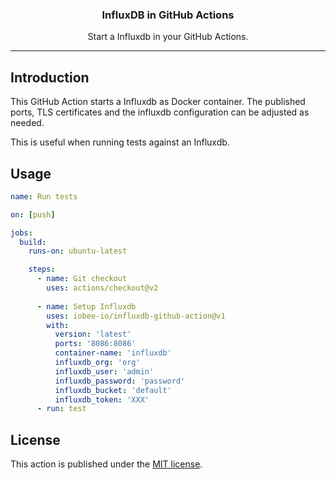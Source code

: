 <div align="center">
  <p>
    <h3>InfluxDB in GitHub Actions</h3>
  </p>
  <p>Start a Influxdb in your GitHub Actions.</p>
</div>

---

## Introduction

This GitHub Action starts a Influxdb as Docker container.
The published ports, TLS certificates and the influxdb configuration can be adjusted as needed.

This is useful when running tests against an Influxdb.

## Usage

```yaml
name: Run tests

on: [push]

jobs:
  build:
    runs-on: ubuntu-latest

    steps:
      - name: Git checkout
        uses: actions/checkout@v2
  
      - name: Setup Influxdb
        uses: iobee-io/influxdb-github-action@v1
        with:
          version: 'latest'
          ports: '8086:8086'
          container-name: 'influxdb'
          influxdb_org: 'org'
          influxdb_user: 'admin'
          influxdb_password: 'password'
          influxdb_bucket: 'default'
          influxdb_token: 'XXX'
      - run: test
```

## License

This action is published under the [MIT license](LICENSE).
